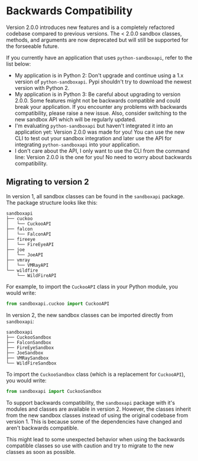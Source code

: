 # Backwards Compatibility

Version 2.0.0 introduces new features and is a completely refactored codebase compared to previous versions. The < 2.0.0 sandbox classes, methods, and arguments are now deprecated but will still be supported for the forseeable future.

If you currently have an application that uses `python-sandboxapi`, refer to the list below:

* My application is in Python 2: Don't upgrade and continue using a 1.x version of `python-sandboxapi`. Pypi shouldn't try to download the newest version with Python 2.
* My application is in Python 3: Be careful about upgrading to version 2.0.0. Some features might not be backwards compatible and could break your application. If you encounter any problems with backwards compatibility, please raise a new issue. Also, consider switching to the new sandbox API which will be regularly updated.
* I'm evaluating `python-sandboxapi` but haven't integrated it into an application yet: Version 2.0.0 was made for you! You can use the new CLI to test out your sandbox integration and later use the API for integrating `python-sandboxapi` into your application.
* I don't care about the API, I only want to use the CLI from the command line: Version 2.0.0 is the one for you! No need to worry about backwards compatibility.

## Migrating to version 2

In version 1, all sandbox classes can be found in the `sandboxapi` package. The package structure looks like this:

```text
sandboxapi
├── cuckoo
│   └── CuckooAPI
├── falcon
│   └── FalconAPI
├── fireeye
│   └── FireEyeAPI
├── joe
│   └── JoeAPI
├── vmray
│   └── VMRayAPI
└── wildfire
    └── WildFireAPI
```

For example, to import the `CuckooAPI` class in your Python module, you would write:

```python
from sandboxapi.cuckoo import CuckooAPI
```

In version 2, the new sandbox classes can be imported directly from `sandboxapi`:

```text
sandboxapi
├── CuckooSandbox
├── FalconSandbox
├── FireEyeSandbox
├── JoeSandbox
├── VMRaySandbox
└── WildFireSandbox
```

To import the `CuckooSandbox` class (which is a replacement for `CuckooAPI`), you would write:

```python
from sandboxapi import CuckooSandbox
```

To support backwards compatibility, the `sandboxapi` package with it's modules and classes are available in version 2. However, the classes inherit from the new sandbox classes instead of using the original codebase from version 1. This is because some of the dependencies have changed and aren't backwards compatible.

This might lead to some unexpected behavior when using the backwards compatible classes so use with caution and try to migrate to the new classes as soon as possible.